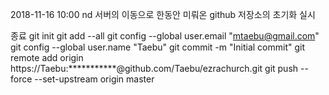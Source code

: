 2018-11-16 10:00 nd
서버의 이동으로 한동안 미뤄온 github 저장소의 초기화 실시

종료
git init
git add --all
git config --global user.email "mtaebu@gmail.com"
git config --global user.name "Taebu"
git commit -m "Initial commit"
git remote add origin https://Taebu:***********@github.com/Taebu/ezrachurch.git
git push --force --set-upstream origin master

